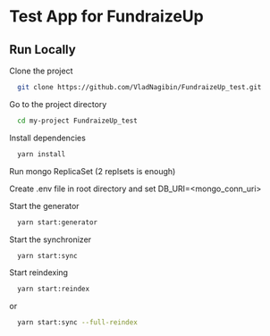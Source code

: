 # Test App for FundraizeUp

## Run Locally

Clone the project

```bash
  git clone https://github.com/VladNagibin/FundraizeUp_test.git
```

Go to the project directory

```bash
  cd my-project FundraizeUp_test
```

Install dependencies

```bash
  yarn install
```

Run mongo ReplicaSet (2 replsets is enough)

Create .env file in root directory and set DB_URI=<mongo_conn_uri>

Start the generator

```bash
  yarn start:generator
```

Start the synchronizer

```bash
  yarn start:sync
```

Start reindexing

```bash
  yarn start:reindex
```

or

```bash
  yarn start:sync --full-reindex
```
